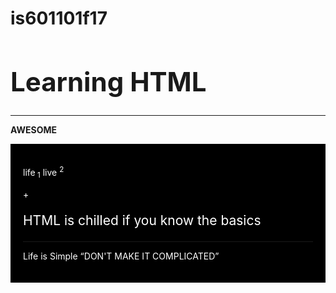 # is601101f17
<html>
  <h1 style="font-size:300%;">Learning HTML</h1>
  <hr>
  <p><b>AWESOME</b></p>
  <div style="background-color:black;color:white;padding:20px;">
  <p>life<sub> 1</sub> live <sup>2</sup></p>
   +<p style="font-size:150%;">HTML is chilled if you know the basics</p>
   <hr>
   <p>Life is Simple <q>DON'T MAKE IT COMPLICATED</q></p>
     </html>
